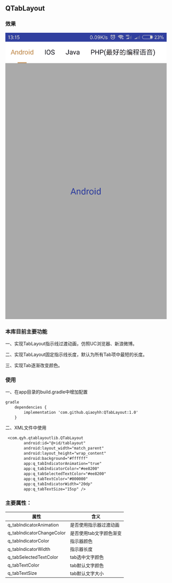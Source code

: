 ## QTabLayout

### 效果

![](https://github.com/qiaoyhh/QTabLayout/blob/master/app/src/main/res/mipmap-xxhdpi/qtabtayout.gif)

### 本库目前主要功能

一、实现TabLayout指示线过渡动画，仿照UC浏览器、新浪微博。

二、实现TabLayout固定指示线长度，默认为所有Tab项中最短的长度。

三、实现Tab逐渐改变颜色。

### 使用

一、在app目录的build.gradle中增加配置

```
gradle
    dependencies {
        implementation 'com.github.qiaoyhh:QTabLayout:1.0'
    }
```


二、XML文件中使用
```
 <com.qyh.qtablayoutlib.QTabLayout
        android:id="@+id/tablayout"
        android:layout_width="match_parent"
        android:layout_height="wrap_content"
        android:background="#ffffff"
        app:q_tabIndicatorAnimation="true"
        app:q_tabIndicatorColor="#ee8200"
        app:q_tabSelectedTextColor="#ee8200"
        app:q_tabTextColor="#000000"
        app:q_tabIndicatorWidth="20dp"
        app:q_tabTextSize="15sp" />
```

### 主要属性：

| 属性                  | 含义                              | 
| ------------------------------| ------------------------| 
| q_tabIndicatorAnimation       | 是否使用指示器过渡动画	      | 
| q_tabIndicatorChangeColor     | 是否使用tab文字颜色渐变     |  
| q_tabIndicatorColor           | 指示器颜色                |  
| q_tabIndicatorWidth           | 指示器长度                |  
| q_tabSelectedTextColor        | tab选中文字颜色	          | 
| q_tabTextColor                | tab默认文字颜色           | 
| q_tabTextSize                 | tab默认文字大小           | 
 



